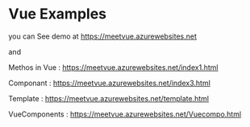 # Vue Examples

you can See demo at 
https://meetvue.azurewebsites.net

and 

Methos in Vue  : https://meetvue.azurewebsites.net/index1.html


Componant :   https://meetvue.azurewebsites.net/index3.html

Template  :   https://meetvue.azurewebsites.net/template.html


VueComponents :
https://meetvue.azurewebsites.net/Vuecompo.html
